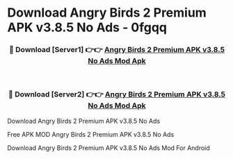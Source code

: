 # Download Angry Birds 2 Premium APK v3.8.5 No Ads - 0fgqq



<div align="center">
<h3>🔴 Download [Server1] 👉👉 <a href="https://momento.my/?title=Angry_Birds_2_Premium_APK_v3.8.5_No_Ads">Angry Birds 2 Premium APK v3.8.5 No Ads Mod Apk</a></h3><br>

<h3>🔴 Download [Server2] 👉👉 <a href="https://momento.my/?title=Angry_Birds_2_Premium_APK_v3.8.5_No_Ads">Angry Birds 2 Premium APK v3.8.5 No Ads Mod Apk</a></h3>
</div>



Download Angry Birds 2 Premium APK v3.8.5 No Ads 

Free APK MOD Angry Birds 2 Premium APK v3.8.5 No Ads 

Download Angry Birds 2 Premium APK v3.8.5 No Ads Mod For Android
